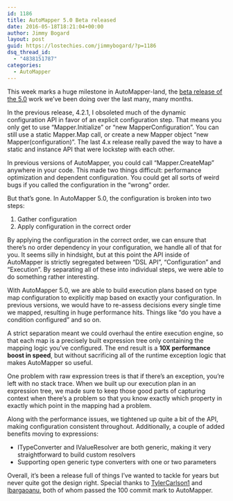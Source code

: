 ```yaml
---
id: 1186
title: AutoMapper 5.0 Beta released
date: 2016-05-18T18:21:04+00:00
author: Jimmy Bogard
layout: post
guid: https://lostechies.com/jimmybogard/?p=1186
dsq_thread_id:
  - "4838151787"
categories:
  - AutoMapper
---
```

This week marks a huge milestone in AutoMapper-land, the [beta release of the 5.0](https://github.com/AutoMapper/AutoMapper/releases/tag/v5.0.0-beta-1) work we’ve been doing over the last many, many months.

In the previous release, 4.2.1, I obsoleted much of the dynamic configuration API in favor of an explicit configuration step. That means you only get to use “Mapper.Initialize” or “new MapperConfiguration”. You can still use a static Mapper.Map call, or create a new Mapper object “new Mapper(configuration)”. The last 4.x release really paved the way to have a static and instance API that were lockstep with each other.

In previous versions of AutoMapper, you could call “Mapper.CreateMap” anywhere in your code. This made two things difficult: performance optimization and dependent configuration. You could get all sorts of weird bugs if you called the configuration in the “wrong” order.

But that’s gone. In AutoMapper 5.0, the configuration is broken into two steps:

  1. Gather configuration
  2. Apply configuration in the correct order

By applying the configuration in the correct order, we can ensure that there’s no order dependency in your configuration, we handle all of that for you. It seems silly in hindsight, but at this point the API inside of AutoMapper is strictly segregated between “DSL API”, “Configuration” and “Execution”. By separating all of these into individual steps, we were able to do something rather interesting.

With AutoMapper 5.0, we are able to build execution plans based on type map configuration to explicitly map based on exactly your configuration. In previous versions, we would have to re-assess decisions every single time we mapped, resulting in huge performance hits. Things like “do you have a condition configured” and so on.

A strict separation meant we could overhaul the entire execution engine, so that each map is a precisely built expression tree only containing the mapping logic you’ve configured. The end result is a **10X performance boost in speed**, but without sacrificing all of the runtime exception logic that makes AutoMapper so useful.

One problem with raw expression trees is that if there’s an exception, you’re left with no stack trace. When we built up our execution plan in an expression tree, we made sure to keep those good parts of capturing context when there’s a problem so that you know exactly which property in exactly which point in the mapping had a problem.

Along with the performance issues, we tightened up quite a bit of the API, making configuration consistent throughout. Additionally, a couple of added benefits moving to expressions:

  * ITypeConverter and IValueResolver are both generic, making it very straightforward to build custom resolvers
  * Supporting open generic type converters with one or two parameters

Overall, it’s been a release full of things I’ve wanted to tackle for years but never quite got the design right. Special thanks to [TylerCarlson1](https://github.com/TylerCarlson1) and [lbargaoanu](https://github.com/lbargaoanu), both of whom passed the 100 commit mark to AutoMapper.